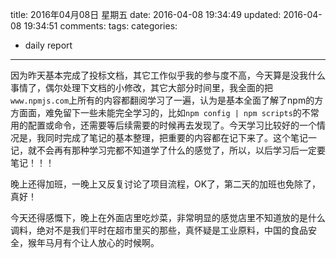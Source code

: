 title: 2016年04月08日 星期五
date: 2016-04-08 19:34:49
updated: 2016-04-08 19:34:51
comments: 
tags:
categories:
- daily report

---

因为昨天基本完成了投标文档，其它工作似乎我的参与度不高，今天算是没我什么事情了，偶尔处理下文档的小修改，其它大部分时间里，我全面的把```www.npmjs.com```上所有的内容都翻阅学习了一遍，认为是基本全面了解了npm的方方面面，难免留下一些未能完全学习的，比如```npm config | npm scripts```的不常用的配置或命令，还需要等后续需要的时候再去发现了。今天学习比较好的一个情况是，我同时完成了笔记的基本整理，把重要的内容都在记下来了。这个笔记一记，就不会再有那种学习完都不知道学了什么的感觉了，所以，以后学习后一定要笔记！！！

晚上还得加班，一晚上又反复讨论了项目流程，OK了，第二天的加班也免除了，真好！

今天还得感慨下，晚上在外面店里吃炒菜，非常明显的感觉店里不知道放的是什么调料，绝对不是我们平时在超市里买的那些，真怀疑是工业原料，中国的食品安全，猴年马月有个让人放心的时候啊。

